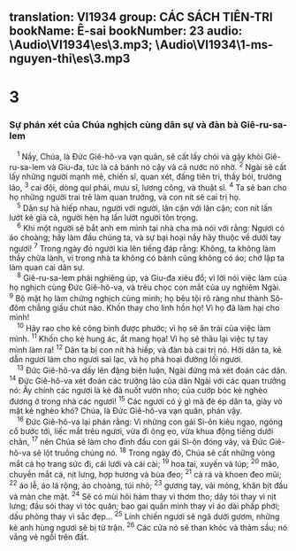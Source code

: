 translation: VI1934
group: CÁC SÁCH TIÊN-TRI
bookName: Ê-sai 
bookNumber: 23
audio: \Audio\VI1934\es\3.mp3; \Audio\VI1934\1-ms-nguyen-thi\es\3.mp3
-------

<div class="title"><h1>3</h1><h3>Sự phán xét của Chúa nghịch cùng dân sự và đàn bà Giê-ru-sa-lem</h3></div>
<span class="verse es_3_1"> <sup>1</sup> Nầy, Chúa, là Đức Giê-hô-va vạn quân, sẽ cất lấy chói và gậy khỏi Giê-ru-sa-lem và Giu-đa, tức là cả bánh nó cậy và cả nước nó nhờ. </span>
<span class="verse es_3_2"><sup>2</sup> Ngài sẽ cất lấy những người mạnh mẽ, chiến sĩ, quan xét, đấng tiên tri, thầy bói, trưởng lão, </span>
<span class="verse es_3_3"><sup>3</sup> cai đội, dòng quí phái, mưu sĩ, lương công, và thuật sĩ. </span>
<span class="verse es_3_4"><sup>4</sup> Ta sẽ ban cho họ những người trai trẻ làm quan trưởng, và con nít sẽ cai trị họ. <br/></span>
<span class="verse es_3_5"> <sup>5</sup> Dân sự hà hiếp nhau, người với người, lân cận với lân cận; con nít lấn lướt kẻ già cả, người hèn hạ lấn lướt người tôn trọng. <br/></span>
<span class="verse es_3_6"> <sup>6</sup> Khi một người sẽ bắt anh em mình tại nhà cha mà nói với rằng: Ngươi có áo choàng; hãy làm đầu chúng ta, và sự bại hoại nầy hãy thuộc về dưới tay ngươi! </span>
<span class="verse es_3_7"><sup>7</sup> Trong ngày đó người kia lên tiếng đáp rằng: Không, ta không làm thầy chữa lành, vì trong nhà ta không có bánh cũng không có áo; chớ lập ta làm quan cai dân sự. <br/></span>
<span class="verse es_3_8"> <sup>8</sup> Giê-ru-sa-lem phải nghiêng úp, và Giu-đa xiêu đổ; vì lời nói việc làm của họ nghịch cùng Đức Giê-hô-va, và trêu chọc con mắt của uy nghiêm Ngài. </span>
<span class="verse es_3_9"><sup>9</sup> Bộ mặt họ làm chứng nghịch cùng mình; họ bêu tội rõ ràng như thành Sô-đôm chẳng giấu chút nào. Khốn thay cho linh hồn họ! Vì họ đã làm hại cho mình! <br/></span>
<span class="verse es_3_10"> <sup>10</sup> Hãy rao cho kẻ công bình được phước; vì họ sẽ ăn trái của việc làm mình. </span>
<span class="verse es_3_11"><sup>11</sup> Khốn cho kẻ hung ác, ắt mang họa! Vì họ sẽ thâu lại việc tự tay mình làm ra! </span>
<span class="verse es_3_12"><sup>12</sup> Dân ta bị con nít hà hiếp, và đàn bà cai trị nó. Hỡi dân ta, kẻ dẫn ngươi làm cho ngươi sai lạc, và họ phá hoại đường lối ngươi. <br/></span>
<span class="verse es_3_13"> <sup>13</sup> Đức Giê-hô-va dấy lên đặng biện luận, Ngài đứng mà xét đoán các dân. </span>
<span class="verse es_3_14"><sup>14</sup> Đức Giê-hô-va xét đoán các trưởng lão của dân Ngài với các quan trưởng nó: Ấy chính các ngươi là kẻ đã nuốt vườn nho; của cướp bóc kẻ nghèo đương ở trong nhà các ngươi! </span>
<span class="verse es_3_15"><sup>15</sup> Các ngươi có ý gì mà đè ép dân ta, giày vò mặt kẻ nghèo khó? Chúa, là Đức Giê-hô-va vạn quân, phán vậy. <br/></span>
<span class="verse es_3_16"> <sup>16</sup> Đức Giê-hô-va lại phán rằng: Vì những con gái Si-ôn kiêu ngạo, ngóng cổ bước tới, liếc mắt trêu ngươi, vừa đi õng ẹo, vừa khua động tiếng dưới chân, </span>
<span class="verse es_3_17"><sup>17</sup> nên Chúa sẽ làm cho đỉnh đầu con gái Si-ôn đóng vảy, và Đức Giê-hô-va sẽ lột truồng chúng nó. </span>
<span class="verse es_3_18"><sup>18</sup> Trong ngày đó, Chúa sẽ cất những vòng mắt cá họ trang sức đi, cái lưới và cái cài; </span>
<span class="verse es_3_19"><sup>19</sup> hoa tai, xuyến và lúp; </span>
<span class="verse es_3_20"><sup>20</sup> mão, chuyền mắt cá, nịt lưng, hợp hương và bùa đeo; </span>
<span class="verse es_3_21"><sup>21</sup> cà rá và khoen đeo mũi; </span>
<span class="verse es_3_22"><sup>22</sup> áo lễ, áo lá rộng, áo choàng, túi nhỏ; </span>
<span class="verse es_3_23"><sup>23</sup> gương tay, vải mỏng, khăn bịt đầu và màn che mặt. </span>
<span class="verse es_3_24"><sup>24</sup> Sẽ có mùi hôi hám thay vì thơm tho; dây tói thay vì nịt lưng; đầu sói thay vì tóc quăn; bao gai quấn mình thay vì áo dài phấp phới; dấu phỏng thay vì sắc đẹp… </span>
<span class="verse es_3_25"><sup>25</sup> Lính chiến ngươi sẽ ngã dưới gươm, những kẻ anh hùng ngươi sẽ bị tử trận. </span>
<span class="verse es_3_26"><sup>26</sup> Các cửa nó sẽ than khóc và thảm sầu; nó vắng vẻ ngồi trên đất. <br/> <br/></span>
